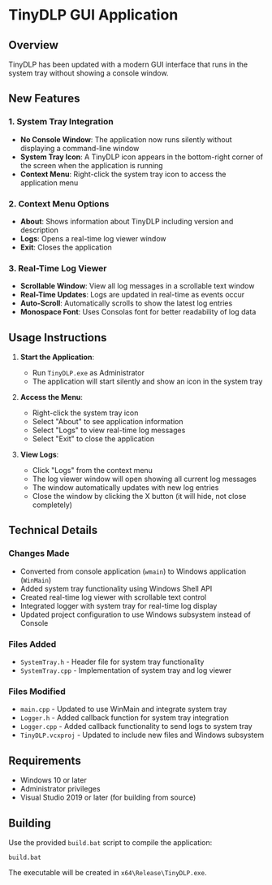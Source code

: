 ﻿# TinyDLP GUI Application

## Overview
TinyDLP has been updated with a modern GUI interface that runs in the system tray without showing a console window.

## New Features

### 1. System Tray Integration
- **No Console Window**: The application now runs silently without displaying a command-line window
- **System Tray Icon**: A TinyDLP icon appears in the bottom-right corner of the screen when the application is running
- **Context Menu**: Right-click the system tray icon to access the application menu

### 2. Context Menu Options
- **About**: Shows information about TinyDLP including version and description
- **Logs**: Opens a real-time log viewer window
- **Exit**: Closes the application

### 3. Real-Time Log Viewer
- **Scrollable Window**: View all log messages in a scrollable text window
- **Real-Time Updates**: Logs are updated in real-time as events occur
- **Auto-Scroll**: Automatically scrolls to show the latest log entries
- **Monospace Font**: Uses Consolas font for better readability of log data

## Usage Instructions

1. **Start the Application**:
   - Run `TinyDLP.exe` as Administrator
   - The application will start silently and show an icon in the system tray

2. **Access the Menu**:
   - Right-click the system tray icon
   - Select "About" to see application information
   - Select "Logs" to view real-time log messages
   - Select "Exit" to close the application

3. **View Logs**:
   - Click "Logs" from the context menu
   - The log viewer window will open showing all current log messages
   - The window automatically updates with new log entries
   - Close the window by clicking the X button (it will hide, not close completely)

## Technical Details

### Changes Made
- Converted from console application (`wmain`) to Windows application (`WinMain`)
- Added system tray functionality using Windows Shell API
- Created real-time log viewer with scrollable text control
- Integrated logger with system tray for real-time log display
- Updated project configuration to use Windows subsystem instead of Console

### Files Added
- `SystemTray.h` - Header file for system tray functionality
- `SystemTray.cpp` - Implementation of system tray and log viewer

### Files Modified
- `main.cpp` - Updated to use WinMain and integrate system tray
- `Logger.h` - Added callback function for system tray integration
- `Logger.cpp` - Added callback functionality to send logs to system tray
- `TinyDLP.vcxproj` - Updated to include new files and Windows subsystem

## Requirements
- Windows 10 or later
- Administrator privileges
- Visual Studio 2019 or later (for building from source)

## Building
Use the provided `build.bat` script to compile the application:
```
build.bat
```

The executable will be created in `x64\Release\TinyDLP.exe`.
